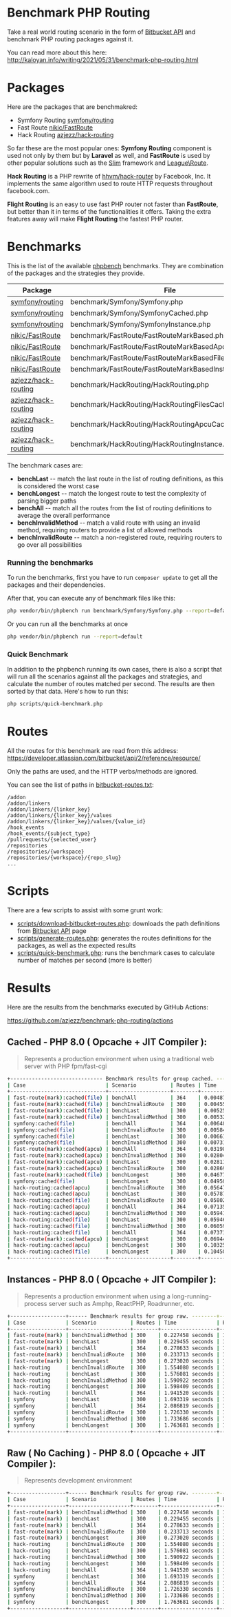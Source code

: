 # Benchmark PHP Routing

Take a real world routing scenario in the form of [Bitbucket API](https://developer.atlassian.com/bitbucket/api/2/reference/resource/) and benchmark PHP routing packages against it.

You can read more about this here: http://kaloyan.info/writing/2021/05/31/benchmark-php-routing.html

# Packages
Here are the packages that are benchmakred:

* Symfony Routing [symfony/routing](https://github.com/symfony/routing)
* Fast Route [nikic/FastRoute](https://github.com/nikic/FastRoute)
* Hack Routing [azjezz/hack-routing](https://github.com/azjezz/hack-routing)

So far these are the most popular ones: **Symfony Routing** component is used not only by
them but by **Laravel** as well, and **FastRoute** is used by other popular solutions such
as the [Slim](https://github.com/slimphp/Slim) framework and [League\Route](https://github.com/thephpleague/route).

**Hack Routing** is a PHP rewrite of [hhvm/hack-router](https://github.com/hhvm/hack-router) by Facebook, Inc.
It implements the same algorithm used to route HTTP requests throughout facebook.com.

**Flight Routing** is an easy to use fast PHP router not faster than **FastRoute**, but better than it in terms of the functionalities it offers. Taking the extra features away will make **Flight Routing** the fastest PHP router.

# Benchmarks

This is the list of the available [phpbench](https://github.com/phpbench/phpbench)
benchmarks. They are combination of the packages and the strategies they provide.

| Package | File | Strategy |
|---------|------|----------|
| [symfony/routing](https://github.com/symfony/routing) | benchmark/Symfony/Symfony.php | `Symfony\Component\Routing\Matcher\UrlMatcher` |
| [symfony/routing](https://github.com/symfony/routing) | benchmark/Symfony/SymfonyCached.php | `Symfony\Component\Routing\Matcher\CompiledUrlMatcher` |
| [symfony/routing](https://github.com/symfony/routing) | benchmark/Symfony/SymfonyInstance.php | `Symfony\Component\Routing\Matcher\CompiledUrlMatcher` |
| [nikic/FastRoute](https://github.com/nikic/FastRoute) | benchmark/FastRoute/FastRouteMarkBased.php | `FastRoute\Dispatcher\MarkBased` |
| [nikic/FastRoute](https://github.com/nikic/FastRoute) | benchmark/FastRoute/FastRouteMarkBasedApcuCached.php | `FastRoute\Dispatcher\MarkBased` |
| [nikic/FastRoute](https://github.com/nikic/FastRoute) | benchmark/FastRoute/FastRouteMarkBasedFilesCached.php | `FastRoute\Dispatcher\MarkBased` |
| [nikic/FastRoute](https://github.com/nikic/FastRoute) | benchmark/FastRoute/FastRouteMarkBasedInstance.php | `FastRoute\Dispatcher\MarkBased` |
| [azjezz/hack-routing](https://github.com/azjezz/hack-routing) | benchmark/HackRouting/HackRouting.php | `HackRouting\PrefixMatchingResolver` |
| [azjezz/hack-routing](https://github.com/azjezz/hack-routing) | benchmark/HackRouting/HackRoutingFilesCached.php | `HackRouting\PrefixMatchingResolver` |
| [azjezz/hack-routing](https://github.com/azjezz/hack-routing) | benchmark/HackRouting/HackRoutingApcuCached.php | `HackRouting\PrefixMatchingResolver` |
| [azjezz/hack-routing](https://github.com/azjezz/hack-routing) | benchmark/HackRouting/HackRoutingInstance.php | `HackRouting\PrefixMatchingResolver` |

The benchmark cases are:

* **benchLast** -- match the last route in the list of routing definitions, as this is considered the worst case
* **benchLongest** -- match the longest route to test the complexity of parsing bigger paths
* **benchAll** -- match all the routes from the list of routing definitions to average the overall performance
* **benchInvalidMethod** -- match a valid route with using an invalid method, requiring routers to provide a list of allowed methods
* **benchInvalidRoute** -- match a non-registered route, requiring routers to go over all possibilities

### Running the benchmarks

To run the benchmarks, first you have to run `composer update` to get all the packages and their dependencies.

After that, you can execute any of benchmark files like this:

```sh
php vendor/bin/phpbench run benchmark/Symfony/Symfony.php --report=default 
```

Or you can run all the benchmarks at once

```sh
php vendor/bin/phpbench run --report=default
```

### Quick Benchmark

In addition to the phpbench running its own cases, there is also a script that
will run all the scenarios against all the packages and strategies, and
calculate the number of routes matched per second. The results are then sorted
by that data. Here's how to run this:

```sh
php scripts/quick-benchmark.php
```

# Routes

All the routes for this benchmark are read from this address:
https://developer.atlassian.com/bitbucket/api/2/reference/resource/

Only the paths are used, and the HTTP verbs/methods are ignored.

You can see the list of paths in [bitbucket-routes.txt](routes/bitbucket-routes.txt):

```
/addon
/addon/linkers
/addon/linkers/{linker_key}
/addon/linkers/{linker_key}/values
/addon/linkers/{linker_key}/values/{value_id}
/hook_events
/hook_events/{subject_type}
/pullrequests/{selected_user}
/repositories
/repositories/{workspace}
/repositories/{workspace}/{repo_slug}
...
```

# Scripts

There are a few scripts to assist with some grunt work:

* [scripts/download-bitbucket-routes.php](scripts/download-bitbucket-routes.php):
	downloads the path definitions from [Bitbucket API](https://developer.atlassian.com/bitbucket/api/2/reference/resource/) page
* [scripts/generate-routes.php](scripts/generate-routes.php):
	generates the routes definitions for the packages, as well as the expected results
* [scripts/quick-benchmark.php](scripts/quick-benchmark.php):
	runs the benchmark cases to calculate number of matches per second (more is better)

# Results

Here are the results from the benchmarks executed by GitHub Actions:

https://github.com/azjezz/benchmark-php-routing/actions

## Cached - PHP 8.0 ( Opcache + JIT Compiler ):

> Represents a production environment when using a traditional web server with PHP fpm/fast-cgi

```sh
+------------------------------ Benchmark results for group cached. -------------+-----------------+
| Case                          | Scenario           | Routes | Time             | Per Second      |
+-------------------------------+--------------------+--------+------------------+-----------------+
| fast-route(mark):cached(file) | benchAll           | 364    | 0.004870 seconds | 74744.279643592 |
| fast-route(mark):cached(file) | benchInvalidRoute  | 300    | 0.004553 seconds | 65889.469550192 |
| fast-route(mark):cached(file) | benchLast          | 300    | 0.005257 seconds | 57065.360544217 |
| fast-route(mark):cached(file) | benchInvalidMethod | 300    | 0.005323 seconds | 56359.903251814 |
| symfony:cached(file)          | benchAll           | 364    | 0.006487 seconds | 56111.090301003 |
| symfony:cached(file)          | benchInvalidRoute  | 300    | 0.005843 seconds | 51344.154731301 |
| symfony:cached(file)          | benchLast          | 300    | 0.006613 seconds | 45365.079136172 |
| symfony:cached(file)          | benchInvalidMethod | 300    | 0.007315 seconds | 41010.7294179   |
| fast-route(mark):cached(apcu) | benchAll           | 364    | 0.031983 seconds | 11381.082223846 |
| fast-route(mark):cached(apcu) | benchInvalidMethod | 300    | 0.028041 seconds | 10698.57243672  |
| fast-route(mark):cached(apcu) | benchLast          | 300    | 0.028118 seconds | 10669.36193666  |
| fast-route(mark):cached(apcu) | benchInvalidRoute  | 300    | 0.028699 seconds | 10453.354600738 |
| fast-route(mark):cached(file) | benchLongest       | 300    | 0.046776 seconds | 6413.5376899278 |
| symfony:cached(file)          | benchLongest       | 300    | 0.049503 seconds | 6060.2280006357 |
| hack-routing:cached(apcu)     | benchInvalidRoute  | 300    | 0.056479 seconds | 5311.7109206805 |
| hack-routing:cached(apcu)     | benchLast          | 300    | 0.057875 seconds | 5183.5926589631 |
| hack-routing:cached(file)     | benchInvalidRoute  | 300    | 0.058022 seconds | 5170.4506044494 |
| hack-routing:cached(apcu)     | benchAll           | 364    | 0.071355 seconds | 5101.2468249328 |
| hack-routing:cached(apcu)     | benchInvalidMethod | 300    | 0.059413 seconds | 5049.4036822421 |
| hack-routing:cached(file)     | benchLast          | 300    | 0.059460 seconds | 5045.4150677846 |
| hack-routing:cached(file)     | benchInvalidMethod | 300    | 0.060596 seconds | 4950.8227165779 |
| hack-routing:cached(file)     | benchAll           | 364    | 0.073712 seconds | 4938.1302127302 |
| fast-route(mark):cached(apcu) | benchLongest       | 300    | 0.069440 seconds | 4320.2686324261 |
| hack-routing:cached(apcu)     | benchLongest       | 300    | 0.103255 seconds | 2905.4273661169 |
| hack-routing:cached(file)     | benchLongest       | 300    | 0.104504 seconds | 2870.7005352228 |
+-------------------------------+--------------------+--------+------------------+-----------------+
```

## Instances - PHP 8.0 ( Opcache + JIT Compiler ):

> Represents a production environment when using a long-running-process server such as Amphp, ReactPHP, Roadrunner, etc.

```sh
+------------------+------ Benchmark results for group raw. --------+-----------------+
| Case             | Scenario           | Routes | Time             | Per Second      |
+------------------+--------------------+--------+------------------+-----------------+
| fast-route(mark) | benchInvalidMethod | 300    | 0.227458 seconds | 1318.9248114311 |
| fast-route(mark) | benchLast          | 300    | 0.229455 seconds | 1307.4459374649 |
| fast-route(mark) | benchAll           | 364    | 0.278633 seconds | 1306.377371923  |
| fast-route(mark) | benchInvalidRoute  | 300    | 0.233713 seconds | 1283.6261289062 |
| fast-route(mark) | benchLongest       | 300    | 0.273020 seconds | 1098.8204822339 |
| hack-routing     | benchInvalidRoute  | 300    | 1.554080 seconds | 193.04025415279 |
| hack-routing     | benchLast          | 300    | 1.576081 seconds | 190.34554242959 |
| hack-routing     | benchInvalidMethod | 300    | 1.590922 seconds | 188.56991282533 |
| hack-routing     | benchLongest       | 300    | 1.598409 seconds | 187.68661024245 |
| hack-routing     | benchAll           | 364    | 1.941520 seconds | 187.48195221461 |
| symfony          | benchLast          | 300    | 1.693319 seconds | 177.16687030979 |
| symfony          | benchAll           | 364    | 2.086819 seconds | 174.42816631522 |
| symfony          | benchInvalidRoute  | 300    | 1.726330 seconds | 173.77905309019 |
| symfony          | benchInvalidMethod | 300    | 1.733686 seconds | 173.04171870698 |
| symfony          | benchLongest       | 300    | 1.763681 seconds | 170.09879398395 |
+------------------+--------------------+--------+------------------+-----------------+
```

## Raw ( No Caching ) - PHP 8.0 ( Opcache + JIT Compiler ):

> Represents development environment

```sh
+------------------+------ Benchmark results for group raw. --------+-----------------+
| Case             | Scenario           | Routes | Time             | Per Second      |
+------------------+--------------------+--------+------------------+-----------------+
| fast-route(mark) | benchInvalidMethod | 300    | 0.227458 seconds | 1318.9248114311 |
| fast-route(mark) | benchLast          | 300    | 0.229455 seconds | 1307.4459374649 |
| fast-route(mark) | benchAll           | 364    | 0.278633 seconds | 1306.377371923  |
| fast-route(mark) | benchInvalidRoute  | 300    | 0.233713 seconds | 1283.6261289062 |
| fast-route(mark) | benchLongest       | 300    | 0.273020 seconds | 1098.8204822339 |
| hack-routing     | benchInvalidRoute  | 300    | 1.554080 seconds | 193.04025415279 |
| hack-routing     | benchLast          | 300    | 1.576081 seconds | 190.34554242959 |
| hack-routing     | benchInvalidMethod | 300    | 1.590922 seconds | 188.56991282533 |
| hack-routing     | benchLongest       | 300    | 1.598409 seconds | 187.68661024245 |
| hack-routing     | benchAll           | 364    | 1.941520 seconds | 187.48195221461 |
| symfony          | benchLast          | 300    | 1.693319 seconds | 177.16687030979 |
| symfony          | benchAll           | 364    | 2.086819 seconds | 174.42816631522 |
| symfony          | benchInvalidRoute  | 300    | 1.726330 seconds | 173.77905309019 |
| symfony          | benchInvalidMethod | 300    | 1.733686 seconds | 173.04171870698 |
| symfony          | benchLongest       | 300    | 1.763681 seconds | 170.09879398395 |
+------------------+--------------------+--------+------------------+-----------------+
```
